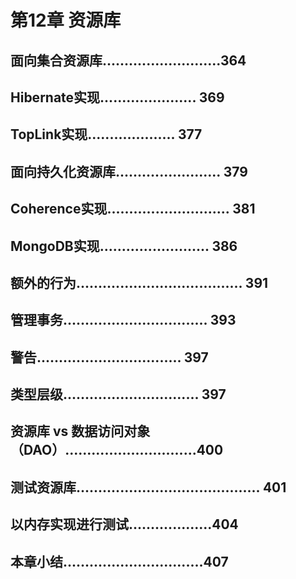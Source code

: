 # 第12章 资源库

## 面向集合资源库...........................364
## Hibernate实现...................... 369
## TopLink实现.................... 377
## 面向持久化资源库........................ 379
## Coherence实现............................ 381
## MongoDB实现......................... 386
## 额外的行为...................................... 391
## 管理事务................................. 393
## 警告................................. 397
## 类型层级............................... 397
## 资源库 vs 数据访问对象（DAO）..............................400
## 测试资源库.......................................... 401
## 以内存实现进行测试...................404
## 本章小结................................407
